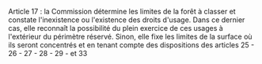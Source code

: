 Article 17 : la Commission détermine les limites de la forêt à
classer et constate l'inexistence ou l'existence des droits d'usage.
Dans ce dernier cas, elle reconnaît la possibilité du plein exercice de
ces usages à l'extérieur du périmètre réservé. Sinon, elle fixe les
limites de la surface où ils seront concentrés et en tenant compte des
dispositions des articles 25 - 26 - 27 - 28 - 29 - et 33